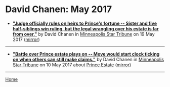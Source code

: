 # David Chanen: May 2017

 - [**"Judge officially rules on heirs to Prince's fortune -- Sister and five half-siblings win ruling, but the legal wrangling over his estate is far from over."**](http://www.startribune.com/judge-officially-rules-on-heirs-to-prince-s-fortune/423173933/) by David Chanen in [Minneapolis Star Tribune](http://www.startribune.com/) on 19 May 2017 ([mirror](https://web.archive.org/web/*/http://www.startribune.com/judge-officially-rules-on-heirs-to-prince-s-fortune/423173933/))

----

 - [**"Battle over Prince estate plays on -- Move would start clock ticking on when others can still make claims."**](http://www.startribune.com/battle-over-prince-estate-plays-on/421893663/) by David Chanen in [Minneapolis Star Tribune](http://www.startribune.com/) on 10 May 2017 about [Prince Estate](https://bjmdotnet.github.io/pr1nc3/topics/prince-estate/) ([mirror](https://web.archive.org/web/*/http://www.startribune.com/battle-over-prince-estate-plays-on/421893663/))

----

[Home](./)
